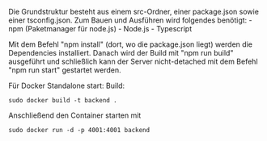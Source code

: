 Die Grundstruktur besteht aus einem src-Ordner, einer package.json sowie einer tsconfig.json.
Zum Bauen und Ausführen wird folgendes benötigt:
    - npm (Paketmanager für node.js)
    - Node.js
    - Typescript

Mit dem Befehl "npm install" (dort, wo die package.json liegt) werden die Dependencies installiert.
Danach wird der Build mit "npm run build" ausgeführt und schließlich kann der Server nicht-detached mit
dem Befehl "npm run start" gestartet werden.

Für Docker Standalone start:
Build:
```
sudo docker build -t backend .
```

Anschließend den Container starten mit
```
sudo docker run -d -p 4001:4001 backend
```

